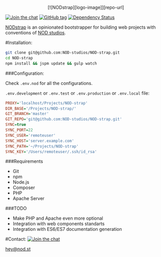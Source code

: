 <p align="center">
  [![NODstrap][logo-image]][repo-url]

  [![Join the chat][gitter-image]][gitter-url]
  [![GitHub tag][tag-image]][tag-url]
  [![Dependency Status][david-image]][david-url]
</p>

[NODstrap]([repo-url]) is an opinionated bootstrapper for building web projects
with conventions of [NOD studios](http://nod.st).

#Installation:
```bash
git clone git@github.com:NOD-studios/NOD-strap.git
cd NOD-strap
npm install && jspm update && gulp watch
```

###Configuration:

Check `.env.nod` for all the configurations.

`.env.development` or `.env.test` or `.env.production` or `.env.local` file:

```INI
PROXY='localhost/Projects/NOD-strap'
DIR_BASE='/Projects/NOD-strap/'
GIT_BRANCH='master'
GIT_REPO='git@github.com:NOD-studios/NOD-strap.git'
SYNC=true
SYNC_PORT=22
SYNC_USER='remoteuser'
SYNC_HOST='server.example.com'
SYNC_PATH='~/Projects/NOD-strap'
SYNC_KEY='/Users/remoteuser/.ssh/id_rsa'
```

###Requirements
- Git
- npm
- Node.js
- Composer
- PHP
- Apache Server

###TODO
- Make PHP and Apache even more optional
- Integration with web components standarts
- Integration with ES6/ES7 documentation generation

#Contact:
[![Join the chat][gitter-image]][gitter-url]

[hey@nod.st](mailto:hey@nod.st)

[logo-image]: /image/logo.strap.png?raw=true
[repo-url]: https://github.com/NOD-studios/NOD-strap
[david-url]: https://david-dm.org/NOD-studios/NOD-strap
[david-image]: https://david-dm.org/NOD-studios/NOD-strap.svg
[gitter-image]: https://img.shields.io/badge/GITTER-join%20chat-green.svg
[gitter-url]: http://bit.ly/NOD-chat
[tag-image]: https://img.shields.io/github/tag/NOD-studios/NOD-strap.svg
[tag-url]: https://github.com/NOD-studios/NOD-strap/tags
